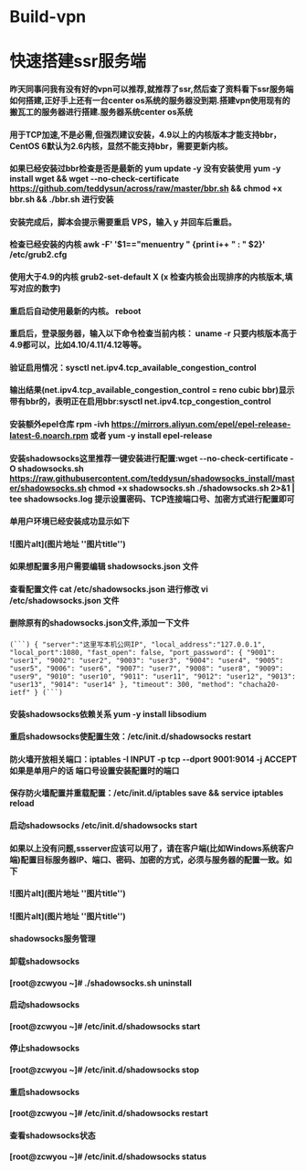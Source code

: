 # Build-vpn
# 快速搭建ssr服务端
#### 昨天同事问我有没有好的vpn可以推荐,就推荐了ssr,然后查了资料看下ssr服务端如何搭建,正好手上还有一台center os系统的服务器没到期.搭建vpn使用现有的搬瓦工的服务器进行搭建.服务器系统center os系统

#### 用于TCP加速,不是必需,但强烈建议安装，4.9以上的内核版本才能支持bbr，CentOS 6默认为2.6内核，显然不能支持bbr，需要更新内核。
#### 如果已经安装过bbr检查是否是最新的 yum update -y 没有安装使用 yum -y install wget && wget --no-check-certificate https://github.com/teddysun/across/raw/master/bbr.sh && chmod +x bbr.sh && ./bbr.sh 进行安装
#### 安装完成后，脚本会提示需要重启 VPS，输入 y 并回车后重启。
#### 检查已经安装的内核 awk -F\' '$1=="menuentry " {print i++ " : " $2}' /etc/grub2.cfg 
#### 使用大于4.9的内核 grub2-set-default X (x 检查内核会出现排序的内核版本,填写对应的数字)
#### 重启后自动使用最新的内核。 reboot
#### 重启后，登录服务器，输入以下命令检查当前内核： uname -r 只要内核版本高于4.9都可以，比如4.10/4.11/4.12等等。
#### 验证启用情况：sysctl net.ipv4.tcp_available_congestion_control
#### 输出结果(net.ipv4.tcp_available_congestion_control = reno cubic bbr)显示带有bbr的，表明正在启用bbr:sysctl net.ipv4.tcp_congestion_control
#### 安装额外epel仓库 rpm -ivh https://mirrors.aliyun.com/epel/epel-release-latest-6.noarch.rpm 或者 yum -y install epel-release
#### 安装shadowsocks这里推荐一键安装进行配置:wget --no-check-certificate -O shadowsocks.sh https://raw.githubusercontent.com/teddysun/shadowsocks_install/master/shadowsocks.sh  chmod +x shadowsocks.sh  ./shadowsocks.sh 2>&1 | tee shadowsocks.log 提示设置密码、TCP连接端口号、加密方式进行配置即可 
#### 单用户环境已经安装成功显示如下
#### ![图片alt](图片地址 ''图片title'')
#### 如果想配置多用户需要编辑 shadowsocks.json 文件
#### 查看配置文件 cat /etc/shadowsocks.json 进行修改 vi /etc/shadowsocks.json 文件
#### 删除原有的shadowsocks.json文件,添加一下文件
`
(```)
{
    "server":"这里写本机公网IP",
    "local_address":"127.0.0.1",
    "local_port":1080,
    "fast_open": false,
    "port_password": {
        "9001": "user1",
        "9002": "user2",
        "9003": "user3",
        "9004": "user4",
        "9005": "user5",
        "9006": "user6",
        "9007": "user7",
        "9008": "user8",
        "9009": "user9",
        "9010": "user10",
        "9011": "user11",
        "9012": "user12",
        "9013": "user13",
        "9014": "user14"
    },
    "timeout": 300,
    "method": "chacha20-ietf"
}
(```)
`
#### 安装shadowsocks依赖关系 yum -y install libsodium
#### 重启shadowsocks使配置生效：/etc/init.d/shadowsocks restart
#### 防火墙开放相关端口：iptables -I INPUT -p tcp --dport 9001:9014 -j ACCEPT 如果是单用户的话 端口号设置安装配置时的端口
#### 保存防火墙配置并重载配置：/etc/init.d/iptables save && service iptables reload
#### 启动shadowsocks  /etc/init.d/shadowsocks start
#### 如果以上没有问题,ssserver应该可以用了，请在客户端(比如Windows系统客户端)配置目标服务器IP、端口、密码、加密的方式，必须与服务器的配置一致。如下
#### ![图片alt](图片地址 ''图片title'') 
#### ![图片alt](图片地址 ''图片title'')
#### shadowsocks服务管理
#### 卸载shadowsocks

#### [root@zcwyou ~]# ./shadowsocks.sh uninstall
#### 启动shadowsocks

#### [root@zcwyou ~]# /etc/init.d/shadowsocks start
#### 停止shadowsocks

#### [root@zcwyou ~]# /etc/init.d/shadowsocks stop
#### 重启shadowsocks

#### [root@zcwyou ~]# /etc/init.d/shadowsocks restart
#### 查看shadowsocks状态

#### [root@zcwyou ~]# /etc/init.d/shadowsocks status


 
